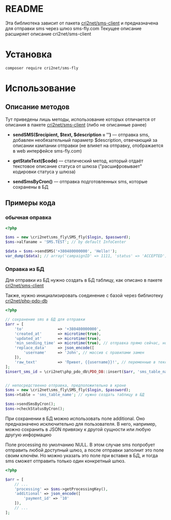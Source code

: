 # README

Эта библиотека зависит от пакета [cri2net/sms-client](https://packagist.org/packages/cri2net/sms-client) и предназначена для отправки sms через шлюз sms-fly.com
Текущее описание расширяет описание cri2net/sms-client

# Установка
```
composer require cri2net/sms-fly
```

# Использование
## Описание методов
Тут приведены лишь методы, использование которых отличается от описания в пакете [cri2net/sms-client](https://packagist.org/packages/cri2net/sms-client) (либо не описанные ранее)

- **sendSMS($recipient, $text, $description = '')** — отправка sms, добавлен необязательный параметр $description, отвечающий за описании кампании отправки (не влияет на отправку, отображается в web интерфейсе sms-fly.com)

- **getStateText($code)** — статический метод, который отдаёт текстовое описание статуса от шлюза ("расшифровывает" кодировки статуса у шлюза)
- **sendSmsByCron()** — отправка подготовленных sms, которые сохранены в БД

## Примеры кода

### обычная оправка
``` php
<?php

$sms = new \cri2net\sms_fly\SMS_fly($login, $password);
$sms->alfaname = 'SMS.TEST'; // by default InfoCenter

$data = $sms->sendSMS('+380480000000', 'Hello!');
var_dump($data); // array('campaignID' => 1111, 'status' => 'ACCEPTED')
```

### Оправка из БД
Для отправки из БД нужно создать в БД таблицу, как описано в пакете [cri2net/sms-client](https://packagist.org/packages/cri2net/sms-client)

Также, нужно инициализировать соединение с базой через библиотеку [cri2net/php-pdo-db](https://packagist.org/packages/cri2net/php-pdo-db)

``` php
<?php

// сохранение sms в БД для отправки
$arr = [
    'to'               => '+380480000000',
    'created_at'       => microtime(true),
    'updated_at'       => microtime(true),
    'min_sending_time' => microtime(true), // отправка прямо сейчас, но можно указать время в будущем для отложенной отправки
    'replace_data'     => json_encode([
        'username'     => 'John', // массив с правилами замен
    ]),
    'raw_text'         => 'Привет, {{username}}!', // переменные в тексте следует обрамлять в двойные фигурный кавычки
];
$insert_sms_id = \cri2net\php_pdo_db\PDO_DB::insert($arr, 'sms_table_name');


// непосредственно отправка, предположительно в кроне
$sms = new \cri2net\sms_fly\SMS_fly($login, $password);
$sms->table = 'sms_table_name'; // нужно создать таблицу в БД

$sms->sendSmsByCron();
$sms->checkStatusByCron();
```

При сохранении в БД можно использовать поле additional. Оно предназначено исключительно для пользователя. В него, например, можно сохранить в JSON привязку к другой сущности или любую другую информацию

Поле processing по умолчанию NULL. В этом случае sms попробует отправить любой доступный шлюз, а после отправки заполнит это поле своим ключём. Но можно указать это поле при вставке в БД, и тогда sms сможет отправить только один конкретный шлюз.
``` php
<?php

$arr = [
    // ...
    'processing' => $sms->getProcessingKey(),
    'additional' => json_encode([
        'payment_id' => '10'
    ]),
    // ...
];
```
